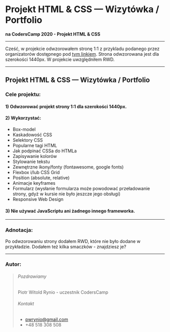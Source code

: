 # Projekt HTML & CSS — Wizytówka / Portfolio

**na CodersCamp 2020 - Projekt HTML & CSS** 

---

Cześć, w projekcie odwzorowałem stronę 1:1 z przykladu podanego przez organizatorów dostępnego pod [tym linkiem](https://www.figma.com/file/WHtiMfcNHt4tc7mDamNBYa/CodersCamp2020-Wizytowka?node-id=0%3A1). Strona odwzorowana jest dla szerokości 1440px. W projekcie uwzględniłem RWD.

---

## Projekt HTML & CSS — Wizytówka / Portfolio
### Cele projektu:

#### 1) Odwzorować projekt strony 1:1 dla szerokości 1440px.
####  2) Wykorzystać:
- Box-model
- Kaskadowość CSS
- Selektory CSS
- Popularne tagi HTML
- Jak podpinać CSSa do HTMLa
- Zapisywanie kolorów
- Stylowanie tekstu
- Zewnętrzne ikony/fonty (fontawesome, google fonts)
- Flexbox i/lub CSS Grid
- Position (absolute, relative)
- Animacje keyframes
- Formularz (wysłanie formularza może powodować przeładowanie strony, gdyż w kursie nie było jeszcze jego obsługi)
- Responsive Web Design

#### 3) Nie używać JavaScriptu ani żadnego innego frameworka.

---
### Adnotacja:
Po odwzorowaniu strony dodałem RWD, które nie było dodane w przykładzie. Dodałem też kilka smaczków - znajdziesz je?

---
### Autor:
> ###### Pozdrawiamy
> Piotr Witold Rynio - uczestnik CodersCamp
>  ###### Kontakt
> - pwrynio@gmail.com
> - +48 518 308 508
